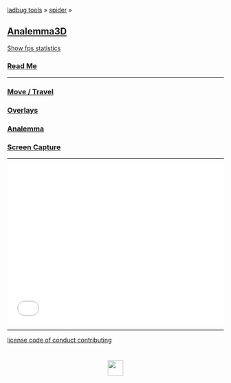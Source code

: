 
<style>

.menuContainer h2 { margin: 10px 0; }
.menuContainer h3 { margin: 0 }
.menuContainer p { margin: 0 }

</style>

[ladbug tools]( https://ladybug-tools.github.io/ ) &raquo;
[spider]( ../index.html ) &raquo;

## [Analemma3D]( index.html )

<a href="javascript:(function(){var script=document.createElement('script');script.onload=function(){var stats=new Stats();document.body.appendChild(stats.dom);requestAnimationFrame(function loop(){stats.update();requestAnimationFrame(loop)});};script.src='http://rawgit.com/mrdoob/stats.js/master/build/stats.min.js';document.head.appendChild(script);})()" title="Mr.doob's Stats.js / frames per second" >Show fps statistics</a>

### [Read Me]( #README.md )

***

### [Move / Travel]( #menus/menu-move.md )
### [Overlays]( #menus/menu-overlays.md )
### [Analemma]( #menus/menu-analemma.md )
### [Screen Capture]( #menus/menu-screen-capture.md "Create an animated GIF" )

<!--
### [Sun Range]( #menus/menu-sun-range.md )
### [Solar Access]( #menus/menu-solar-access.md )

### [Skew Test]( #menus/menu-skew-test.md )
### [EPW JSON]( #menus/menu-epw-json.md "EnergyPlus Weather Files in 3D" )
### [EPW Play Weather]( #menus/menu-epw-json-play.md "Play EPW Weather Files in 3D" )
-->

***

<iframe id = "ifrGeocoder" src = "plugins/mnu-geocoder.html" width = "100%" frameBorder = "0" ></iframe>


<iframe id = "ifrGoToNexTile" src = "plugins/mnu-move.html"  width = "100%" height = "220" frameBorder = "0" ></iframe>


<div id = "info" ></div>



***

[license         ]( #../pages/license.md )
[code of conduct ]( #../pages/code-of-conduct.md )
[contributing    ]( #../pages/contributing.md )
<!-- [settings        ]( #menus/menu-settings.md ) -->

<h1 style=text-align:center; ><img src=https://ladybug-tools.github.io/images/graph/ladybug.png width=36 ></h1>
